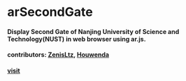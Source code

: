 # arSecondGate
#### Display Second Gate of Nanjing University of Science and Technology(NUST) in web browser using ar.js.
#### contributors: [ZenisLtz](https://github.com/ZenisLtz), [Houwenda](https://github.com/Houwenda)
#### [visit](https://houwenda.github.io/arSecondGate)
